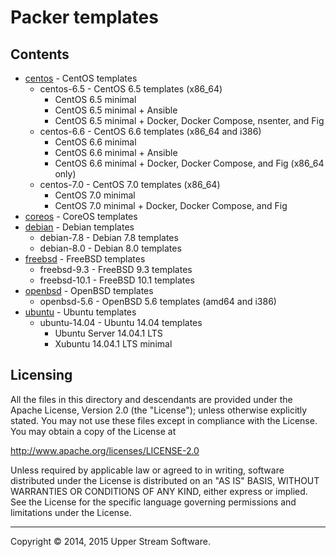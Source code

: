# Packer templates

## Contents

* [centos](centos/README.mdown) - CentOS templates
	* centos-6.5 - CentOS 6.5 templates (x86_64)
		* CentOS 6.5 minimal
		* CentOS 6.5 minimal + Ansible
		* CentOS 6.5 minimal + Docker, Docker Compose, nsenter, and Fig
	* centos-6.6 - CentOS 6.6 templates (x86_64 and i386)
		* CentOS 6.6 minimal
		* CentOS 6.6 minimal + Ansible
		* CentOS 6.6 minimal + Docker, Docker Compose, and Fig (x86_64 only)
	* centos-7.0 - CentOS 7.0 templates (x86_64)
		* CentOS 7.0 minimal
		* CentOS 7.0 minimal + Docker, Docker Compose, and Fig
* [coreos](coreos/README.mdown) - CoreOS templates
* [debian](debian/README.mdown) - Debian templates
	* debian-7.8 - Debian 7.8 templates
	* debian-8.0 - Debian 8.0 templates
* [freebsd](freebsd/README.mdown) - FreeBSD templates
	* freebsd-9.3 - FreeBSD 9.3 templates
	* freebsd-10.1 - FreeBSD 10.1 templates
* [openbsd](openbsd/README.mdown) - OpenBSD templates
	* openbsd-5.6 - OpenBSD 5.6 templates (amd64 and i386)
* [ubuntu](ubuntu/README.mdown) - Ubuntu templates
	* ubuntu-14.04 - Ubuntu 14.04 templates
		* Ubuntu Server 14.04.1 LTS
		* Xubuntu 14.04.1 LTS minimal


## Licensing

All the files in this directory and descendants are provided under the Apache License,
Version 2.0 (the "License"); unless otherwise explicitly stated.  You may not use these
files except in compliance with the License.  You may obtain a copy of the License at

   <http://www.apache.org/licenses/LICENSE-2.0>

Unless required by applicable law or agreed to in writing, software distributed under
the License is distributed on an "AS IS" BASIS, WITHOUT WARRANTIES OR CONDITIONS OF ANY
KIND, either express or implied.  See the License for the specific language governing
permissions and limitations under the License.

- - -

Copyright &copy; 2014, 2015 Upper Stream Software.
